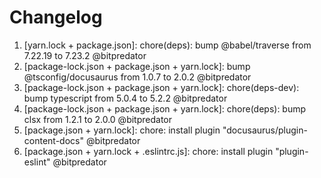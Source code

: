 # Changelog

<!-- ⚠⚠ Please follow the format provided ⚠⚠ -->
<!-- Always use "1." at the start instead of "2. " or "X. " as GitHub will auto renumber everything. -->
<!-- Use the following format below -->
<!--  1. [Changed Area] Title of changes - @github username  -->
1. [yarn.lock + package.json]: chore(deps): bump @babel/traverse from 7.22.19 to 7.23.2 @bitpredator
2. [package-lock.json + package.json + yarn.lock]: bump @tsconfig/docusaurus from 1.0.7 to 2.0.2 @bitpredator
3. [package-lock.json + package.json + yarn.lock]: chore(deps-dev): bump typescript from 5.0.4 to 5.2.2 @bitpredator
4. [package-lock.json + package.json + yarn.lock]: chore(deps): bump clsx from 1.2.1 to 2.0.0 @bitpredator
5. [package.json + yarn.lock]: chore: install plugin "docusaurus/plugin-content-docs" @bitpredator
6. [package.json + yarn.lock + .eslintrc.js]: chore: install plugin "plugin-eslint" @bitpredator